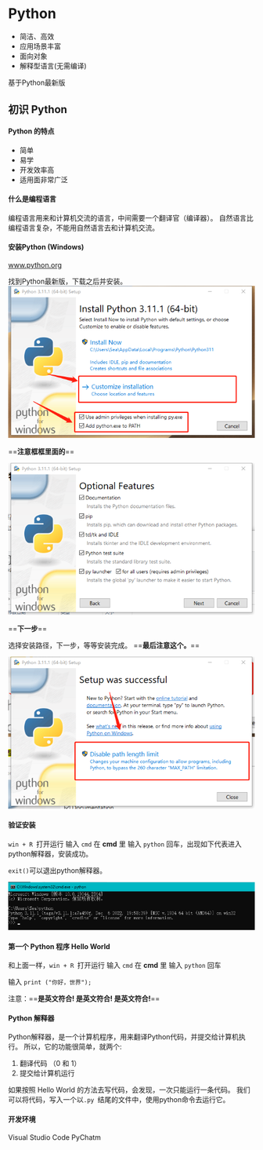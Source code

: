 # Python
- 简洁、高效
- 应用场景丰富
- 面向对象
- 解释型语言(无需编译)
  
基于Python最新版

## 初识 Python 

#### Python 的特点
- 简单
- 易学
- 开发效率高
- 适用面非常广泛

#### 什么是编程语言
编程语言用来和计算机交流的语言，中间需要一个翻译官（编译器）。
自然语言比编程语言复杂，不能用自然语言去和计算机交流。

#### 安装Python (Windows)
www.python.org

找到Python最新版，下载之后并安装。
![Alt text](img/%E5%AE%89%E8%A3%85%E7%AC%AC%E4%B8%80%E9%A1%B5.png)

==**注意框框里面的**==

![Alt text](img/%E5%AE%89%E8%A3%852.png)

==**下一步**==

选择安装路径，下一步，等等安装完成。
==**最后注意这个。**==

![Alt text](img/%E5%AE%89%E8%A3%853.png)

#### 验证安装
`win + R `打开运行 输入 ` cmd ` 在 **cmd** 里 输入 ` python ` 回车，出现如下代表进入python解释器，安装成功。

`exit()`可以退出python解释器。

![Alt text](img/%E9%AA%8C%E8%AF%81%E5%AE%89%E8%A3%85.png)

#### 第一个 Python 程序 Hello World

和上面一样，`win + R `打开运行 输入 ` cmd ` 在 **cmd** 里 输入 ` python ` 回车

输入 ` print ("你好，世界"); `

注意：==**是英文符合!   是英文符合!    是英文符合!**==

#### Python 解释器
Python解释器，是一个计算机程序，用来翻译Python代码，并提交给计算机执行。
所以，它的功能很简单，就两个:
1. 翻译代码 （0 和 1）
2. 提交给计算机运行


如果按照 Hello World 的方法去写代码，会发现，一次只能运行一条代码。
我们可以将代码，写入一个以`.py `结尾的文件中，使用python命令去运行它。

#### 开发环境
Visual Studio Code 
PyChatm






